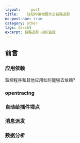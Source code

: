 ```yaml
---
layout:     post
title:    轻松构建微服务之链路追踪
no-post-nav: true
category: other
tags: [arch]
excerpt: 链路追踪,指标监控
---
```


## 前言

### 应用依赖

监控程序和其他应用如何能够去依赖?








### opentracing

### 自动给插件埋点

### 消息派发

### 数据分析

